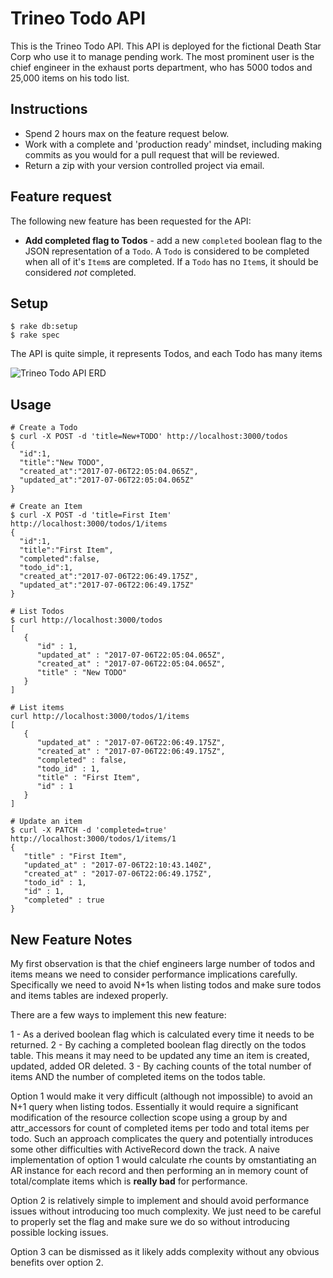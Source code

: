 Trineo Todo API
===============

This is the Trineo Todo API.  This API is deployed for the fictional Death
Star Corp who use it to manage pending work.  The most prominent user is
the chief engineer in the exhaust ports department, who has 5000 todos and
25,000 items on his todo list.

Instructions
------------
- Spend 2 hours max on the feature request below.
- Work with a complete and 'production ready' mindset, including making
  commits as you would for a pull request that will be reviewed.
- Return a zip with your version controlled project via email.

Feature request
---------------

The following new feature has been requested for the API:

- **Add completed flag to Todos** - add a new `completed` boolean flag to the
  JSON representation of a `Todo`.  A `Todo` is considered to be completed when
  all of it's `Item`s are completed.  If a `Todo` has no `Item`s, it should
  be considered *not* completed.

Setup
-----
```
$ rake db:setup
$ rake spec
```

The API is quite simple, it represents Todos, and each Todo has many items

![Trineo Todo API ERD](doc/erd.png)

Usage
-----

```
# Create a Todo
$ curl -X POST -d 'title=New+TODO' http://localhost:3000/todos
{
  "id":1,
  "title":"New TODO",
  "created_at":"2017-07-06T22:05:04.065Z",
  "updated_at":"2017-07-06T22:05:04.065Z"
}

# Create an Item
$ curl -X POST -d 'title=First Item' http://localhost:3000/todos/1/items
{
  "id":1,
  "title":"First Item",
  "completed":false,
  "todo_id":1,
  "created_at":"2017-07-06T22:06:49.175Z",
  "updated_at":"2017-07-06T22:06:49.175Z"
}

# List Todos
$ curl http://localhost:3000/todos
[
   {
      "id" : 1,
      "updated_at" : "2017-07-06T22:05:04.065Z",
      "created_at" : "2017-07-06T22:05:04.065Z",
      "title" : "New TODO"
   }
]

# List items
curl http://localhost:3000/todos/1/items
[
   {
      "updated_at" : "2017-07-06T22:06:49.175Z",
      "created_at" : "2017-07-06T22:06:49.175Z",
      "completed" : false,
      "todo_id" : 1,
      "title" : "First Item",
      "id" : 1
   }
]

# Update an item
$ curl -X PATCH -d 'completed=true' http://localhost:3000/todos/1/items/1
{
   "title" : "First Item",
   "updated_at" : "2017-07-06T22:10:43.140Z",
   "created_at" : "2017-07-06T22:06:49.175Z",
   "todo_id" : 1,
   "id" : 1,
   "completed" : true
}
```

New Feature Notes
-----------------

My first observation is that the chief engineers large number of todos and items means we need to consider performance implications carefully. Specifically we need to avoid N+1s when listing todos and make sure todos and items tables are indexed properly.

There are a few ways to implement this new feature:

1 - As a derived boolean flag which is calculated every time it needs to be returned.
2 - By caching a completed boolean flag directly on the todos table. This means it may need to be updated any time an item is created, updated, added OR deleted.
3 - By caching counts of the total number of items AND the number of completed items on the todos table.

Option 1 would make it very difficult (although not impossible) to avoid an N+1 query when listing todos. Essentially it would require a significant modification of the resource collection scope using a group by and attr_accessors for count of completed items per todo and total items per todo. Such an approach complicates the query and potentially introduces some other difficulties with ActiveRecord down the track. A naive implementation of option 1 would calculate rhe counts by omstantiating an AR instance for each record and then performing an in memory count of total/complate items which is **really bad** for performance.

Option 2 is relatively simple to implement and should avoid performance issues without introducing too much complexity. We just need to be careful to properly set the flag and make sure we do so without introducing possible locking issues.

Option 3 can be dismissed as it likely adds complexity without any obvious benefits over option 2.